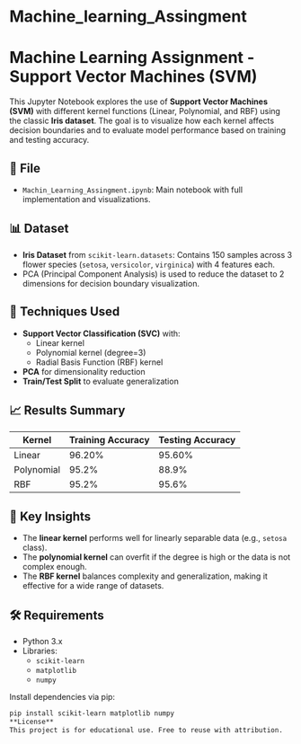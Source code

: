 # Machine_learning_Assingment
# Machine Learning Assignment - Support Vector Machines (SVM)

This Jupyter Notebook explores the use of **Support Vector Machines (SVM)** with different kernel functions (Linear, Polynomial, and RBF) using the classic **Iris dataset**. The goal is to visualize how each kernel affects decision boundaries and to evaluate model performance based on training and testing accuracy.

## 📂 File
- `Machin_Learning_Assingment.ipynb`: Main notebook with full implementation and visualizations.

## 📊 Dataset
- **Iris Dataset** from `scikit-learn.datasets`: Contains 150 samples across 3 flower species (`setosa`, `versicolor`, `virginica`) with 4 features each.
- PCA (Principal Component Analysis) is used to reduce the dataset to 2 dimensions for decision boundary visualization.

## 🧠 Techniques Used
- **Support Vector Classification (SVC)** with:
  - Linear kernel
  - Polynomial kernel (degree=3)
  - Radial Basis Function (RBF) kernel
- **PCA** for dimensionality reduction
- **Train/Test Split** to evaluate generalization

## 📈 Results Summary
| Kernel     | Training Accuracy | Testing Accuracy |
|----------  |-------------------|------------------|
| Linear     | 96.20%            | 95.60%           |
| Polynomial | 95.2%             | 88.9%            |
| RBF        | 95.2%             | 95.6%            |

## 📌 Key Insights
- The **linear kernel** performs well for linearly separable data (e.g., `setosa` class).
- The **polynomial kernel** can overfit if the degree is high or the data is not complex enough.
- The **RBF kernel** balances complexity and generalization, making it effective for a wide range of datasets.

## 🛠️ Requirements
- Python 3.x
- Libraries:
  - `scikit-learn`
  - `matplotlib`
  - `numpy`

Install dependencies via pip:
```bash
pip install scikit-learn matplotlib numpy
**License**
This project is for educational use. Free to reuse with attribution.
